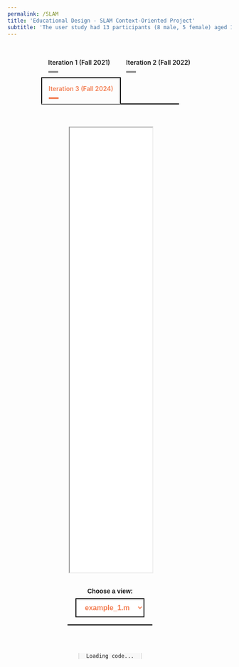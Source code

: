```yaml
---
permalink: /SLAM
title: 'Educational Design - SLAM Context-Oriented Project'
subtitle: 'The user study had 13 participants (8 male, 5 female) aged 18-35 years with mean weight 64.8 kg and height range 165-180 cm. The participants represented varying levels of Tai Chi experience, with atleast two each at beginner, intermediate, and advanced levels. None had prior balance impairments.'
---
```


<script src="https://vjs.zencdn.net/8.0.4/video.min.js"></script>

<!-- Include Highlight.js CSS and JS (CDN) -->
<link rel="stylesheet"
      href="https://cdnjs.cloudflare.com/ajax/libs/highlight.js/11.9.0/styles/default.min.css">
<script src="https://cdnjs.cloudflare.com/ajax/libs/highlight.js/11.9.0/highlight.min.js"></script>
<script src="https://cdnjs.cloudflare.com/ajax/libs/highlight.js/11.9.0/languages/matlab.min.js"></script>
<!--<script>hljs.highlightAll();</script>-->

<style>
/* Container styles */
.dropdown-set {
  width: 70%;
  margin: 2rem auto 0 auto;
  text-align: center;
  font-family: sans-serif;
}

/* Style the dropdown */
.dropdown-set select {
  padding: 10px 15px;
  font-size: 1rem;
  font-weight: 600;
  border: 2px solid black;
  background-color: white;
  cursor: pointer;
  margin-bottom: 1rem;
  color: rgba(242,120,75,0.95);
}

/* Panel styles */
.dropdown-panel {
  display: none;
  padding: 30px 0;
  border-top: 2px solid black;
  width: 88%;
  margin: 0 auto;
}

.dropdown-panel.active {
  display: block;
}

/* Responsive image styling */
.dropdown-panel img {
  max-width: 100%;
  height: auto;
}

.tabset1 > input[type="radio"] { position: absolute; left: -200vw; }
.tabset1 .tab-panel1 { display: none; }
.tabset1 > input:first-child:checked ~ .tab-panel1s > .tab-panel1:first-child,
.tabset1 > input:nth-child(3):checked ~ .tab-panel1s > .tab-panel1:nth-child(2),
.tabset1 > input:nth-child(5):checked ~ .tab-panel1s > .tab-panel1:nth-child(3),
.tabset1 > input:nth-child(7):checked ~ .tab-panel1s > .tab-panel1:nth-child(4),
.tabset1 > input:nth-child(9):checked ~ .tab-panel1s > .tab-panel1:nth-child(5),
.tabset1 > input:nth-child(11):checked ~ .tab-panel1s > .tab-panel1:nth-child(6) { display: block; }
.tabset1 > label { position: relative; display: inline-block; padding: 15px 15px 25px; border: 1px solid transparent; border-bottom: 0; cursor: pointer; font-weight: 600; }
.tabset1 > label::after { content: ""; position: absolute; left: 15px; bottom: 10px; width: 22px; height: 4px; background: #8d8d8d; }
input:focus-visible + label { outline: 2px solid rgba(242,120,75,0.95); border-radius: 3px; }
.tabset1 > label:hover, .tabset1 > input:focus + label, .tabset1 > input:checked + label { color: rgba(242,120,75,0.95); }
.tabset1 > label:hover::after, .tabset1 > input:focus + label::after, .tabset1 > input:checked + label::after { background: rgba(242,120,75,0.95); }
.tabset1 > input:checked + label { border-color: black; border-width: 2px; border-bottom: 1px solid #fff; margin-bottom: -1px; }
.tab-panel1 { padding: 30px 0; border-top: 2px solid black; width: 88%; margin: 0 auto; }
</style>

<div class="tabset1 table-wrap" style="width:70%;margin:2rem auto 0 auto;">
    <input type="radio" name="tabset1" id="tab1-1" aria-controls="ac">
    <label for="tab1-1">Iteration 1 (Fall 2021)</label>
    <input type="radio" name="tabset1" id="tab2-1" aria-controls="lcnoap">
    <label for="tab2-1">Iteration 2 (Fall 2022)</label>
    <input type="radio" name="tabset1" id="tab3-1" aria-controls="lc" checked>
    <label for="tab3-1">Iteration 3 (Fall 2024)</label>
    <div class="tab-panel1s">
        <!-- Iteration 1 -->
        <section id="iteration1" class="tab-panel1" style="margin:0">
            <div style="margin-left: auto; margin-right: auto; margin-top: 20px; max-width: 60%">
            <iframe src="media/SLAM/iteration_1/Project-2-SLAM-Fall-2021_V2.pdf" type="application/pdf" width="100%" height="1000px"> 
            </iframe>
            </div>
            <div class="dropdown-set">
            <label for="dd-selector-it1" style="display:block; margin-bottom: 0.5rem; font-weight: bold;">
                Choose a view:
            </label>
            <select id="dd-selector-it1">
                <option value="panel1-1" selected>Option A</option>
                <option value="panel1-2">Option B</option>
                <option value="panel1-3">Option C</option>
            </select>
            <div id="panel1-1" class="dropdown-panel active">
                Test text A
            </div>
            <div id="panel1-2" class="dropdown-panel">
                Test text B
            </div>
            <div id="panel1-3" class="dropdown-panel">
                Test text C
            </div>
            </div>
        </section>
        <!-- Iteration 2 -->
        <section id="iteration2" class="tab-panel1" style="margin:0">
            <div style="margin-left: auto; margin-right: auto; margin-top: 20px; max-width: 60%">
            <iframe src="/media/SLAM/iteration_2/Project-2-SLAM-Fall-2022_V4.pdf" type="application/pdf" width="100%" height="1000px"> 
            </iframe>
            </div>
            <div class="dropdown-set">
            <label for="dd-selector-it2" style="display:block; margin-bottom: 0.5rem; font-weight: bold;">
                Choose a view:
            </label>
            <select id="dd-selector-it2">
                <option value="panel2-1" selected>Option A</option>
                <option value="panel2-2">Option B</option>
                <option value="panel2-3">Option C</option>
            </select>
            <div id="panel2-1" class="dropdown-panel active">
                Test text A
            </div>
            <div id="panel2-2" class="dropdown-panel">
                Test text B
            </div>
            <div id="panel2-3" class="dropdown-panel">
                Test text C
            </div>
            </div>
        </section>
        <!-- Iteration 3 -->
        <section id="iteration3" class="tab-panel1" style="margin:0">
            <div style="margin-left: auto; margin-right: auto; margin-top: 20px; max-width: 60%">
            <iframe src="/media/SLAM/iteration_3/Project-2-SLAM-Fall-2024_V3-1.pdf" type="application/pdf" width="100%" height="1000px"> 
            </iframe>
            </div>
            <div class="dropdown-set">
            <label for="dd-selector-it3" style="display:block; margin-bottom: 0.5rem; font-weight: bold;">
                Choose a view:
            </label>
            <select id="dd-selector-it3">
                <option value="panel3-1" selected>example_1.m</option>
                <option value="panel3-2">Option B</option>
                <option value="panel3-3">Option C</option>
            </select>
            <div id="panel3-1" class="dropdown-panel active">
                <!-- Container for code display and download -->
                <div style="margin: 2rem auto; max-width: 100%; font-family: sans-serif;">
                <!-- Code block with syntax highlighting -->
                <pre><code id="it3_example_1_display" class="language-matlab" style="max-height: 600px; overflow: auto; border: 1px solid #ccc; padding: 1rem; background: #f8f8f8;">Loading code...</code></pre>
                </div>
            </div>
            <div id="panel3-2" class="dropdown-panel">
                Test text B
            </div>
            <div id="panel3-3" class="dropdown-panel">
                Test text C
            </div>
            </div>
        </section>
    </div>
</div>

<script>
function setupDropdown(selectId) {
  const selector = document.getElementById(selectId);
  const panels = Array.from(selector.parentElement.querySelectorAll('.dropdown-panel'));

  function showPanel(id) {
    panels.forEach(panel => {
      panel.classList.toggle('active', panel.id === id);
    });
  }

  selector.addEventListener('change', () => {
    showPanel(selector.value);
  });

  // Initialize this dropdown on load
  showPanel(selector.value);
}

// Set up each dropdown independently
setupDropdown('dd-selector-it1');
setupDropdown('dd-selector-it2');
setupDropdown('dd-selector-it3');

fetch("/media/SLAM/iteration_3/code/example_1.m")
    .then(response => {
      if (!response.ok) throw new Error("Failed to load code file.");
      return response.text();
    })
    .then(code => {
      const codeBlock = document.getElementById('it3_example_1_display');
      codeBlock.textContent = code;
      hljs.highlightElement(codeBlock);
    })
    .catch(error => {
      document.getElementById('it3_example_1_display').textContent = "Error loading code: " + error.message;
    });

</script>